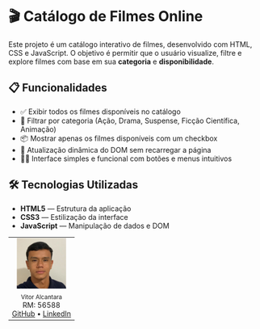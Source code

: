 # 🎬 Catálogo de Filmes Online

Este projeto é um catálogo interativo de filmes, desenvolvido com HTML, CSS e JavaScript. O objetivo é permitir que o usuário visualize, filtre e explore filmes com base em sua **categoria** e **disponibilidade**.

## 📋 Funcionalidades

- ✅ Exibir todos os filmes disponíveis no catálogo
- 🎯 Filtrar por categoria (Ação, Drama, Suspense, Ficção Científica, Animação)
- 📦 Mostrar apenas os filmes disponíveis com um checkbox
- 🧠 Atualização dinâmica do DOM sem recarregar a página
- 👨‍💻 Interface simples e funcional com botões e menus intuitivos

## 🛠 Tecnologias Utilizadas

- **HTML5** — Estrutura da aplicação
- **CSS3** — Estilização da interface
- **JavaScript** — Manipulação de dados e DOM

<table>
  <tr>
    <td align="center">
      <img src="/img/Vitor.png" width="100px;" alt="Foto Vitor"/>
      <br>
      <sub>Vitor Alcantara</sub>
      <br>
      RM: 56588
      <br><a href="https://github.com/VitorAlcantara-tech" target="_blank">GitHub</a>
      • <a href="https://www.linkedin.com/in/vitor-alcantara" target="_blank">LinkedIn</a>
    </td>

